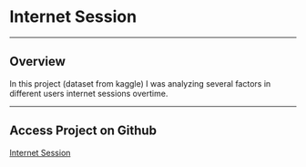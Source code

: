 # Internet Session
---
## Overview
In this project (dataset from kaggle) I was analyzing 
several factors in different users internet sessions overtime.

---
## Access Project on Github
[Internet Session](https://github.com/CallMeDonut/internet-session-project)


```

